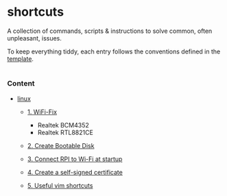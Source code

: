 # shortcuts
A collection of commands, scripts &amp; instructions to solve common, often unpleasant, issues.

To keep everything tiddy, each entry follows the conventions defined in the [template](./template). 

#
### Content
- [linux](./linux)
    - [1. WiFi-Fix](<./linux/1. WiFi-Fix.md>)
        - Realtek BCM4352
        - Realtek RTL8821CE

    - [2. Create Bootable Disk](<./linux/2. Create Bootable Disk.md>)
    
    - [3. Connect RPI to Wi-Fi at startup](<./linux/3. Connect RPI to Wi-Fi at startup.md>)

    - [4. Create a self-signed certificate](<./linux/4. Create a self-signed certificate.md>)

    - [5. Useful vim shortcuts](<./linux/5. Useful vim shortcuts.md>)